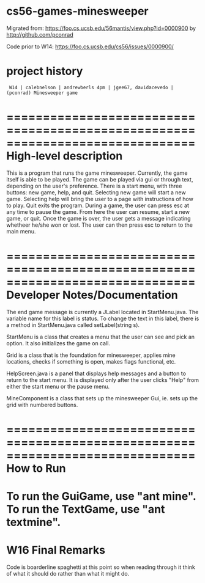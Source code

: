 cs56-games-minesweeper
======================


Migrated from: https://foo.cs.ucsb.edu/56mantis/view.php?id=0000900 by http://github.com/pconrad

Code prior to W14: https://foo.cs.ucsb.edu/cs56/issues/0000900/

project history
===============
```
 W14 | calebnelson | andrewberls 4pm | jgee67, davidacevedo | (pconrad) Minesweeper game
```


==============================================================================
High-level description
==============================================================================

This is a program that runs the game minesweeper. Currently, the game itself is able to be played. The game can be played via gui or through text, depending on the user's preference. There is a start menu, with three buttons: new game, help, and quit. Selecting new game will start a new game. Selecting help will bring the user to a page with instructions of how to play. Quit exits the program. During a game, the user can press esc at any time to pause the game. From here the user can resume, start a new game, or quit. Once the game is over, the user gets a message indicating whetheer he/she won or lost. The user can then press esc to return to the main menu. 

==============================================================================
Developer Notes/Documentation
==============================================================================

The end game message is currently a JLabel located in StartMenu.java. The variable name for this label is status. To change the text in this label, there is a method in StartMenu.java called setLabel(string s).

StartMenu is a class that creates a menu that the user can see and pick an option. It also initializes the game on call.

Grid is a class that is the foundation for minesweeper, applies mine locations, checks if something is open, makes flags functional, etc.

HelpScreen.java is a panel that displays help messages and a button to return to the start menu. It is displayed only after the user clicks "Help" from either the start menu or the pause menu.

MineComponent is a class that sets up the minesweeper Gui, ie. sets up the grid with numbered buttons.

==============================================================================
How to Run
=============================================================================

To run the GuiGame, use "ant mine".
To run the TextGame, use "ant textmine".
==============================================================================
W16 Final Remarks
=============================================================================
Code is boarderline spaghetti at this point so when reading through it think of what it should do rather than what it might do.   

